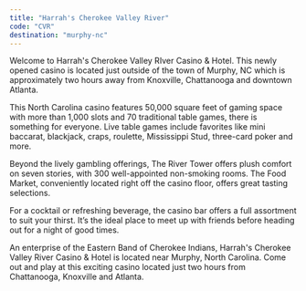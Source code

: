```yaml
---
title: "Harrah's Cherokee Valley River"
code: "CVR"
destination: "murphy-nc"
---
```


Welcome to Harrah's Cherokee Valley RIver Casino & Hotel. This newly opened casino is located just outside of the town of Murphy, NC which is approximately two hours away from Knoxville, Chattanooga and downtown Atlanta.

This North Carolina casino features 50,000 square feet of gaming space with more than 1,000 slots and 70 traditional table games, there is something for everyone. Live table games include favorites like mini baccarat, blackjack, craps, roulette, Mississippi Stud, three-card poker and more.

Beyond the lively gambling offerings, The River Tower offers plush comfort on seven stories, with 300 well-appointed non-smoking rooms. The Food Market, conveniently located right off the casino floor, offers great tasting selections.

For a cocktail or refreshing beverage, the casino bar offers a full assortment to suit your thirst. It’s the ideal place to meet up with friends before heading out for a night of good times.

An enterprise of the Eastern Band of Cherokee Indians, Harrah's Cherokee Valley River Casino & Hotel is located near Murphy, North Carolina. Come out and play at this exciting casino located just two hours from Chattanooga, Knoxville and Atlanta.
  
